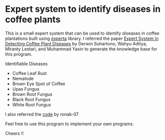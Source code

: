 # Expert system to identify diseases in coffee plants

This is a small expert system that can be used to identify diseases in coffee plantations built using [experta](https://readthedocs.org/projects/experta/downloads/pdf/stable/) library. I referred the paper [Expert System in Detecting Coffee Plant Diseases](https://www.researchgate.net/publication/270518363_Expert_System_in_Detecting_Coffee_Plant_Diseases) by Derwin Suhartono, Wahyu Aditya, Miranty Lestari, and Muhammad Yasin to generate the knowledge base for this program.

Identifiable Diseases
 - Coffee Leaf Rust
 - Nematode
 - Brown Eye Spot of Coffee
 - Upas Fungus
 - Brown Root Fungus
 - Black Root Fungus
 - White Root Fungus

I also referred the [code](https://github.com/ronak-07/Medical-Expert-System-Knowledge-Base) by ronak-07

Feel free to use this program to implement your own programs. 

Cheers !!
